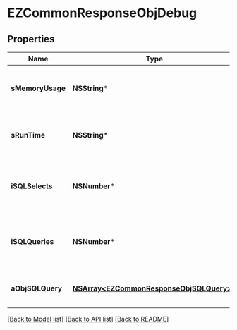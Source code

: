# EZCommonResponseObjDebug

## Properties
Name | Type | Description | Notes
------------ | ------------- | ------------- | -------------
**sMemoryUsage** | **NSString*** | The peak memory allocated during the API request execution. Formatted as a human readable string | 
**sRunTime** | **NSString*** | The total server execution time of the API request execution. Formatted as a human readable string | 
**iSQLSelects** | **NSNumber*** | The number of SQL SELECT queries that were sent to the database server during the API request execution | 
**iSQLQueries** | **NSNumber*** | The number of SQL INSERT/UPDATE/DELETE queries that were sent to the database server during the API request execution | 
**aObjSQLQuery** | [**NSArray&lt;EZCommonResponseObjSQLQuery&gt;***](EZCommonResponseObjSQLQuery.md) | An array of the SQL Queries that were executed during the API request execution | 

[[Back to Model list]](../README.md#documentation-for-models) [[Back to API list]](../README.md#documentation-for-api-endpoints) [[Back to README]](../README.md)


